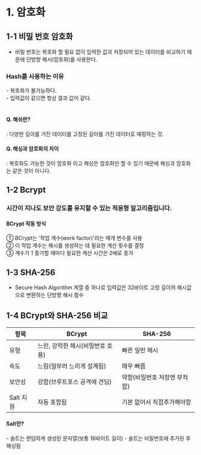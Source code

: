 # 1. 암호화 
## 1-1 비밀 번호 암호화
- 비밀 번호는 복호화 할 필요 없이 입력한 값과 저장되어 있는 데이터를 비교하기 때문에 단방향 해시(암호화)를 사용한다.

<h3>Hash를 사용하는 이유</h3>
- 복호화가 불가능하다.<br/>
- 입력값이 같으면 항상 결과 값이 같다.<br/><br/>
<h4>Q. 해쉬란?</h4>
: 다양한 길이를 가진 데이터를 고정된 길이를 가진 데이터로 매핑하는 것.<br/>
<h4>Q. 해싱과 암호화의 차이</h4>
: 복호화도 가능한 것이 암호화 이고 해싱은 암호화만 할 수 있기 때문에 해싱과 암호화는 같은 것이 아니다.

## 1-2 Bcrypt
<H3> 시간이 지나도 보안 강도를 유지할 수 있는 적응형 알고리즘입니다.</H3>

<h4>BCrypt 작동 방식</h4>
① BCrypt는 '작업 계수(work factor)'라는 매개 변수를 사용<br/>
② 이 작업 계수는 해시를 생성하는 데 필요한 계산 횟수를 결정<br/>
③ 계수가 1 증가할 때마다 필요한 계산 시간은 2배로 증가<br/>

## 1-3 SHA-256
- Secure Hash Algorithm 계열 중 하나로 입력값은 32바이트 고정 길이의 해시값으로 변환하는 단방향 해시 함수

## 1-4 BCrypt와 SHA-256 비교
|항목|BCrypt|SHA-256|
|------|---|---|
|유형|느린, 강력한 해시(비밀번호 호용)|빠른 일반 해시|
|속도|느림(일부러 느리게 설계됨)|매우 빠름|
|보안성|강함(브루트포스 공격에 견딤)|약함(비밀번호 저장엔 부적합)|
|Salt 지원|자동 포함됨|기본 없어서 직접추가해야함|

<h4>Salt란?</h4>
- 솔트는 랜덤하게 생성된 문자열(보통 16바이트 길이)
- 솔트는 비밀번호에 추가된 후 해싱됨
